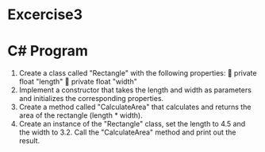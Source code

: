 # Excercise3

# C# Program

1. Create a class called "Rectangle" with the following properties:
 private float "length"
 private float "width"
2. Implement a constructor that takes the length and width as parameters and
initializes the corresponding properties.
3. Create a method called "CalculateArea" that calculates and returns the area of the
rectangle (length * width).
4. Create an instance of the "Rectangle" class, set the length to 4.5 and the width to
3.2. Call the "CalculateArea" method and print out the result.
